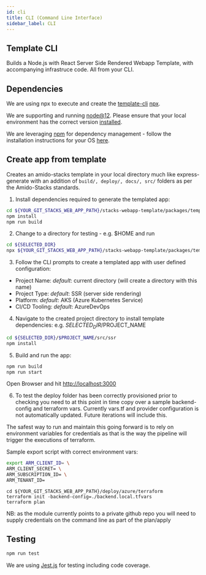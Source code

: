 ```yaml
---
id: cli
title: CLI (Command Line Interface)
sidebar_label: CLI
---
```


## Template CLI
Builds a Node.js with React Server Side Rendered Webapp Template, with accompanying infrastruce code. All from your CLI.

## Dependencies

We are using npx to execute and create the [template-cli](./packages/template-cli) [npx](https://www.npmjs.com/package/npx).

We are supporting and running [node@12](https://nodejs.org/en/about/releases/). Please ensure that your local environment has the correct version
[installed](https://nodejs.org/en/download/).

We are leveraging [npm](https://www.npmjs.com/) for dependency management - follow the
installation instructions for your OS [here](https://www.npmjs.com/get-npm).

## Create app from template

Creates an amido-stacks template in your local directory much like express-generate with an addition of `build/, deploy/, docs/, src/` folders as per the Amido-Stacks standards.

1. Install dependencies required to generate the templated app:
```bash
cd ${YOUR_GIT_STACKS_WEB_APP_PATH}/stacks-webapp-template/packages/template-cli
npm install
npm run build
```

2. Change to a directory for testing - e.g. $HOME and run
```bash
cd ${SELECTED_DIR}
npx ${YOUR_GIT_STACKS_WEB_APP_PATH}/stacks-webapp-template/packages/template-cli
```

3. Follow the CLI prompts to create a templated app with user defined configuration:
- Project Name: _default_: current directory (will create a directory with this name)
- Project Type: _default_: SSR (server side rendering)
- Platform: _default_: AKS (Azure Kubernetes Service)
- CI/CD Tooling: _default_: AzureDevOps

4. Navigate to the created project directory to install template dependencies:
e.g. ${SELECTED_DIR}/$PROJECT_NAME
```bash
cd ${SELECTED_DIR}/$PROJECT_NAME/src/ssr
npm install
```

5. Build and run the app:
```bash
npm run build
npm run start
```
Open Browser and hit [http://localhost:3000](http://localhost:3000)

6. To test the deploy folder has been correctly provisioned prior to checking you need to at this point in time copy over a sample backend-config and terraform vars. Currently vars.tf and provider configuration is not automatically updated. 
Future iterations will include this.

The safest way to run and maintain this going forward is to rely on environment variables for credentials as that is the way the pipeline will trigger the executions of terraform. 

Sample export script with correct environment vars:

```bash
export ARM_CLIENT_ID= \
ARM_CLIENT_SECRET= \
ARM_SUBSCRIPTION_ID= \
ARM_TENANT_ID=
```

```
cd ${YOUR_GIT_STACKS_WEB_APP_PATH}/deploy/azure/terraform
terraform init -backend-config=./backend.local.tfvars
terraform plan
```

NB: as the module currently points to a private github repo you will need to supply credentials on the command line as part of the plan/apply

## Testing

```bash
npm run test
```

We are using [Jest.js](https://jestjs.io/) for testing including code coverage.
